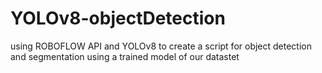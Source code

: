 # YOLOv8-objectDetection
using ROBOFLOW API and YOLOv8 to create a script for object detection and segmentation using a trained model of our datastet
